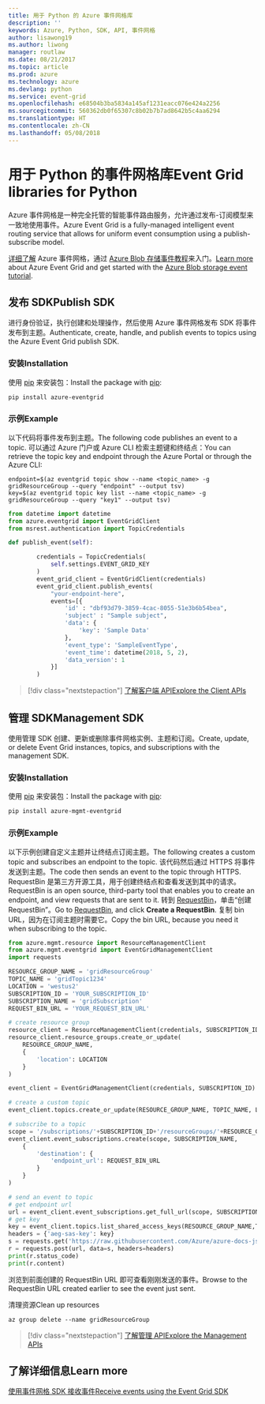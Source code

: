 ```yaml
---
title: 用于 Python 的 Azure 事件网格库
description: ''
keywords: Azure, Python, SDK, API, 事件网格
author: lisawong19
ms.author: liwong
manager: routlaw
ms.date: 08/21/2017
ms.topic: article
ms.prod: azure
ms.technology: azure
ms.devlang: python
ms.service: event-grid
ms.openlocfilehash: e68504b3ba5834a145af1231eacc076e424a2256
ms.sourcegitcommit: 560362db0f65307c8b02b7b7ad8642b5c4aa6294
ms.translationtype: HT
ms.contentlocale: zh-CN
ms.lasthandoff: 05/08/2018
---
```

# <a name="event-grid-libraries-for-python"></a><span data-ttu-id="ef5bf-103">用于 Python 的事件网格库</span><span class="sxs-lookup"><span data-stu-id="ef5bf-103">Event Grid libraries for Python</span></span>


<span data-ttu-id="ef5bf-104">Azure 事件网格是一种完全托管的智能事件路由服务，允许通过发布-订阅模型来一致地使用事件。</span><span class="sxs-lookup"><span data-stu-id="ef5bf-104">Azure Event Grid is a fully-managed intelligent event routing service that allows for uniform event consumption using a publish-subscribe model.</span></span>

<span data-ttu-id="ef5bf-105">[详细了解](/azure/event-grid/overview) Azure 事件网格，通过 [Azure Blob 存储事件教程](/azure/storage/blobs/storage-blob-event-quickstart)来入门。</span><span class="sxs-lookup"><span data-stu-id="ef5bf-105">[Learn more](/azure/event-grid/overview) about Azure Event Grid and get started with the [Azure Blob storage event tutorial](/azure/storage/blobs/storage-blob-event-quickstart).</span></span> 

## <a name="publish-sdk"></a><span data-ttu-id="ef5bf-106">发布 SDK</span><span class="sxs-lookup"><span data-stu-id="ef5bf-106">Publish SDK</span></span>

<span data-ttu-id="ef5bf-107">进行身份验证，执行创建和处理操作，然后使用 Azure 事件网格发布 SDK 将事件发布到主题。</span><span class="sxs-lookup"><span data-stu-id="ef5bf-107">Authenticate, create, handle, and publish events to topics using the Azure Event Grid publish SDK.</span></span>

### <a name="installation"></a><span data-ttu-id="ef5bf-108">安装</span><span class="sxs-lookup"><span data-stu-id="ef5bf-108">Installation</span></span> 

<span data-ttu-id="ef5bf-109">使用 [pip](https://pip.pypa.io/en/stable/quickstart/) 来安装包：</span><span class="sxs-lookup"><span data-stu-id="ef5bf-109">Install the package with [pip](https://pip.pypa.io/en/stable/quickstart/):</span></span>

```bash
pip install azure-eventgrid
```

### <a name="example"></a><span data-ttu-id="ef5bf-110">示例</span><span class="sxs-lookup"><span data-stu-id="ef5bf-110">Example</span></span> 

<span data-ttu-id="ef5bf-111">以下代码将事件发布到主题。</span><span class="sxs-lookup"><span data-stu-id="ef5bf-111">The following code publishes an event to a topic.</span></span> <span data-ttu-id="ef5bf-112">可以通过 Azure 门户或 Azure CLI 检索主题键和终结点：</span><span class="sxs-lookup"><span data-stu-id="ef5bf-112">You can retrieve the topic key and endpoint through the Azure Portal or through the Azure CLI:</span></span>

```azurecli-interactive
endpoint=$(az eventgrid topic show --name <topic_name> -g gridResourceGroup --query "endpoint" --output tsv)
key=$(az eventgrid topic key list --name <topic_name> -g gridResourceGroup --query "key1" --output tsv)
```

```python
from datetime import datetime
from azure.eventgrid import EventGridClient
from msrest.authentication import TopicCredentials

def publish_event(self):

        credentials = TopicCredentials(
            self.settings.EVENT_GRID_KEY
        )
        event_grid_client = EventGridClient(credentials)
        event_grid_client.publish_events(
            "your-endpoint-here",
            events=[{
                'id' : "dbf93d79-3859-4cac-8055-51e3b6b54bea",
                'subject' : "Sample subject",
                'data': {
                    'key': 'Sample Data'
                },
                'event_type': 'SampleEventType',
                'event_time': datetime(2018, 5, 2),
                'data_version': 1
            }]
        )
```

> [!div class="nextstepaction"]
> [<span data-ttu-id="ef5bf-113">了解客户端 API</span><span class="sxs-lookup"><span data-stu-id="ef5bf-113">Explore the Client APIs</span></span>](/python/api/overview/azure/eventgrid/client)

## <a name="management-sdk"></a><span data-ttu-id="ef5bf-114">管理 SDK</span><span class="sxs-lookup"><span data-stu-id="ef5bf-114">Management SDK</span></span>

<span data-ttu-id="ef5bf-115">使用管理 SDK 创建、更新或删除事件网格实例、主题和订阅。</span><span class="sxs-lookup"><span data-stu-id="ef5bf-115">Create, update, or delete Event Grid instances, topics, and subscriptions with the management SDK.</span></span>

### <a name="installation"></a><span data-ttu-id="ef5bf-116">安装</span><span class="sxs-lookup"><span data-stu-id="ef5bf-116">Installation</span></span> 

<span data-ttu-id="ef5bf-117">使用 [pip](https://pip.pypa.io/en/stable/quickstart/) 来安装包：</span><span class="sxs-lookup"><span data-stu-id="ef5bf-117">Install the package with [pip](https://pip.pypa.io/en/stable/quickstart/):</span></span>

```bash
pip install azure-mgmt-eventgrid
```

### <a name="example"></a><span data-ttu-id="ef5bf-118">示例</span><span class="sxs-lookup"><span data-stu-id="ef5bf-118">Example</span></span>

<span data-ttu-id="ef5bf-119">以下示例创建自定义主题并让终结点订阅主题。</span><span class="sxs-lookup"><span data-stu-id="ef5bf-119">The following creates a custom topic and subscribes an endpoint to the topic.</span></span> <span data-ttu-id="ef5bf-120">该代码然后通过 HTTPS 将事件发送到主题。</span><span class="sxs-lookup"><span data-stu-id="ef5bf-120">The code then sends an event to the topic through HTTPS.</span></span>
<span data-ttu-id="ef5bf-121">RequestBin 是第三方开源工具，用于创建终结点和查看发送到其中的请求。</span><span class="sxs-lookup"><span data-stu-id="ef5bf-121">RequestBin is an open source, third-party tool that enables you to create an endpoint, and view requests that are sent to it.</span></span> <span data-ttu-id="ef5bf-122">转到 [RequestBin](https://requestb.in/)，单击“创建 RequestBin”。</span><span class="sxs-lookup"><span data-stu-id="ef5bf-122">Go to [RequestBin](https://requestb.in/), and click **Create a RequestBin**.</span></span> <span data-ttu-id="ef5bf-123">复制 bin URL，因为在订阅主题时需要它。</span><span class="sxs-lookup"><span data-stu-id="ef5bf-123">Copy the bin URL, because you need it when subscribing to the topic.</span></span>

```python
from azure.mgmt.resource import ResourceManagementClient
from azure.mgmt.eventgrid import EventGridManagementClient
import requests

RESOURCE_GROUP_NAME = 'gridResourceGroup'
TOPIC_NAME = 'gridTopic1234'
LOCATION = 'westus2'
SUBSCRIPTION_ID = 'YOUR_SUBSCRIPTION_ID'
SUBSCRIPTION_NAME = 'gridSubscription'
REQUEST_BIN_URL = 'YOUR_REQUEST_BIN_URL'

# create resource group
resource_client = ResourceManagementClient(credentials, SUBSCRIPTION_ID)
resource_client.resource_groups.create_or_update(
    RESOURCE_GROUP_NAME,
    {
        'location': LOCATION
    }
)

event_client = EventGridManagementClient(credentials, SUBSCRIPTION_ID)

# create a custom topic
event_client.topics.create_or_update(RESOURCE_GROUP_NAME, TOPIC_NAME, LOCATION)

# subscribe to a topic
scope = '/subscriptions/'+SUBSCRIPTION_ID+'/resourceGroups/'+RESOURCE_GROUP_NAME+'/providers/Microsoft.EventGrid/topics/'+TOPIC_NAME
event_client.event_subscriptions.create(scope, SUBSCRIPTION_NAME,
    {
        'destination': {
            'endpoint_url': REQUEST_BIN_URL
        }
    }
)

# send an event to topic
# get endpoint url
url = event_client.event_subscriptions.get_full_url(scope, SUBSCRIPTION_NAME).endpoint_url
# get key
key = event_client.topics.list_shared_access_keys(RESOURCE_GROUP_NAME,TOPIC_NAME).key1
headers = {'aeg-sas-key': key}
s = requests.get('https://raw.githubusercontent.com/Azure/azure-docs-json-samples/master/event-grid/customevent.json')
r = requests.post(url, data=s, headers=headers)
print(r.status_code)
print(r.content)
```
<span data-ttu-id="ef5bf-124">浏览到前面创建的 RequestBin URL 即可查看刚刚发送的事件。</span><span class="sxs-lookup"><span data-stu-id="ef5bf-124">Browse to the RequestBin URL created earlier to see the event just sent.</span></span>

<span data-ttu-id="ef5bf-125">清理资源</span><span class="sxs-lookup"><span data-stu-id="ef5bf-125">Clean up resources</span></span>
```azurecli-interactive
az group delete --name gridResourceGroup
```

> [!div class="nextstepaction"]
> [<span data-ttu-id="ef5bf-126">了解管理 API</span><span class="sxs-lookup"><span data-stu-id="ef5bf-126">Explore the Management APIs</span></span>](/python/api/overview/azure/eventgrid/management)

## <a name="learn-more"></a><span data-ttu-id="ef5bf-127">了解详细信息</span><span class="sxs-lookup"><span data-stu-id="ef5bf-127">Learn more</span></span>

[<span data-ttu-id="ef5bf-128">使用事件网格 SDK 接收事件</span><span class="sxs-lookup"><span data-stu-id="ef5bf-128">Receive events using the Event Grid SDK</span></span>](/azure/event-grid/receive-events)